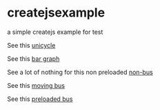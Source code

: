 # createjsexample
a simple createjs example for test

See this [unicycle](https://rhildred.github.io/createjsexample/bike.html)

See this [bar graph](https://rhildred.github.io/createjsexample/barGraph.html)

See a lot of nothing for this non preloaded [non-bus](https://rhildred.github.io/createjsexample/staticImage.html)

See this [moving bus](https://rhildred.github.io/createjsexample/movingBus.html)

See this [preloaded bus](https://rhildred.github.io/createjsexample/staticImagePreload.html)
